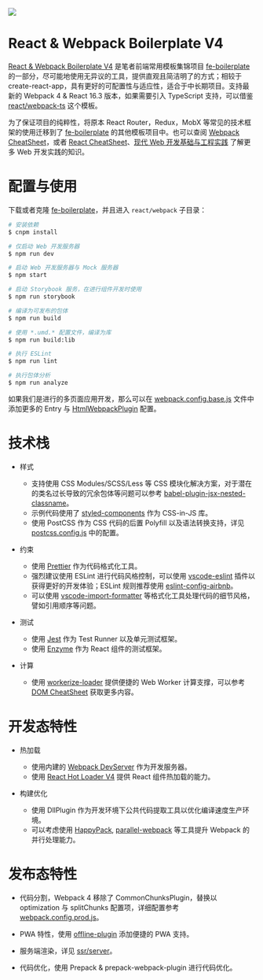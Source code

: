![](https://www.robinwieruch.de/img/posts/minimal-react-webpack-babel-setup/banner.jpg)

# React & Webpack Boilerplate V4

[React & Webpack Boilerplate V4](https://github.com/wxyyxc1992/fe-boilerplate/blob/master/react/webpack/README.md) 是笔者前端常用模板集锦项目 [fe-boilerplate](https://github.com/wxyyxc1992/fe-boilerplate) 的一部分，尽可能地使用无异议的工具，提供直观且简洁明了的方式；相较于 create-react-app，具有更好的可配置性与适应性，适合于中长期项目。支持最新的 Webpack 4 & React 16.3 版本，如果需要引入 TypeScript 支持，可以借鉴 [react/webpack-ts](https://github.com/wxyyxc1992/fe-boilerplate) 这个模板。

为了保证项目的纯粹性，将原本 React Router，Redux，MobX 等常见的技术框架的使用迁移到了 [fe-boilerplate](https://github.com/wxyyxc1992/fe-boilerplate) 的其他模板项目中。也可以查阅 [Webpack CheatSheet](https://github.com/wxyyxc1992/Awesome-CheatSheet/blob/master/Web/Builder/Webpack-CheatSheet.md)，或者 [React CheatSheet](https://github.com/wxyyxc1992/Awesome-CheatSheet/blob/master/Web/Framework/React-CheatSheet.md)、[现代 Web 开发基础与工程实践](https://github.com/wxyyxc1992/Web-Series) 了解更多 Web 开发实践的知识。

# 配置与使用

下载或者克隆 [fe-boilerplate](https://github.com/wxyyxc1992/fe-boilerplate)，并且进入 `react/webpack` 子目录：

```sh
# 安装依赖
$ cnpm install

# 仅启动 Web 开发服务器
$ npm run dev

# 启动 Web 开发服务器与 Mock 服务器
$ npm start

# 启动 Storybook 服务，在进行组件开发时使用
$ npm run storybook

# 编译为可发布的包体
$ npm run build

# 使用 *.umd.* 配置文件，编译为库
$ npm run build:lib

# 执行 ESLint
$ npm run lint

# 执行包体分析
$ npm run analyze
```

如果我们是进行的多页面应用开发，那么可以在 [webpack.config.base.js](./dev-config/webpack.config.base.js) 文件中添加更多的 Entry 与 [HtmlWebpackPlugin](https://github.com/jantimon/html-webpack-plugin) 配置。

# 技术栈

* 样式

  * 支持使用 CSS Modules/SCSS/Less 等 CSS 模块化解决方案，对于潜在的类名过长导致的冗余包体等问题可以参考 [babel-plugin-jsx-nested-classname](https://parg.co/Yln)。
  * 示例代码使用了 [styled-components](https://github.com/styled-components/styled-components) 作为 CSS-in-JS 库。
  * 使用 PostCSS 作为 CSS 代码的后置 Polyfill 以及语法转换支持，详见 [postcss.config.js](./postcss.config.js) 中的配置。

* 约束

  * 使用 [Prettier](https://github.com/prettier/prettier) 作为代码格式化工具。
  * 强烈建议使用 ESLint 进行代码风格控制，可以使用 [vscode-eslint](https://marketplace.visualstudio.com/items?itemName=dbaeumer.vscode-eslint) 插件以获得更好的开发体验；ESLint 规则推荐使用 [eslint-config-airbnb](https://www.npmjs.com/package/eslint-config-airbnb)。
  * 可以使用 [vscode-import-formatter](https://github.com/MagicCube/vscode-import-formatter) 等格式化工具处理代码的细节风格，譬如引用顺序等问题。

- 测试

  * 使用 [Jest](https://facebook.github.io/jest/) 作为 Test Runner 以及单元测试框架。
  * 使用 [Enzyme](https://github.com/airbnb/enzyme) 作为 React 组件的测试框架。

- 计算
  * 使用 [workerize-loader](https://github.com/developit/workerize-loader) 提供便捷的 Web Worker 计算支撑，可以参考 [DOM CheatSheet](https://parg.co/YlB) 获取更多内容。

# 开发态特性

* 热加载

  * 使用内建的 [Webpack DevServer](https://webpack.js.org/configuration/dev-server/) 作为开发服务器。
  * 使用 [React Hot Loader V4](https://github.com/gaearon/react-hot-loader) 提供 React 组件热加载的能力。

* 构建优化

  * 使用 DllPlugin 作为开发环境下公共代码提取工具以优化编译速度生产环境。
  * 可以考虑使用 [HappyPack](https://github.com/amireh/happypack), [parallel-webpack](https://github.com/trivago/parallel-webpack) 等工具提升 Webpack 的并行处理能力。

# 发布态特性

* 代码分割，Webpack 4 移除了 CommonChunksPlugin，替换以 optimization 与 splitChunks 配置项，详细配置参考 [webpack.config.prod.js](./dev-config/webpack.config.prod.js)。

* PWA 特性，使用 [offline-plugin](https://github.com/NekR/offline-plugin) 添加便捷的 PWA 支持。

* 服务端渲染，详见 [ssr/server](./ssr/server.js)。

* 代码优化，使用 Prepack & prepack-webpack-plugin 进行代码优化。
